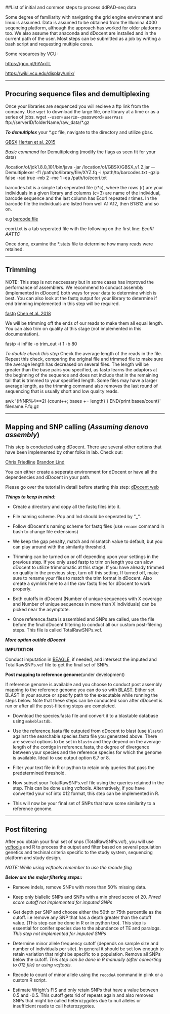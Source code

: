 ##List of initial and common steps to process ddRAD-seq data

Some degree of familiarity with navigating the grid engine environment and linux is assumed. 
Data is assumed to be obtained from the Illumina 4000 seqencing platform, although the approach has worked for older platforms too.
We also assume that anaconda and dDocent are installed and in the current path of the user.
Most steps can be submitted as a job by writing a bash script and requesting multiple cores. 

Some resources by VCU:

https://goo.gl/hYAqTL

https://wiki.vcu.edu/display/unix/
___
## Procuring sequence files and demultiplexing

Once your libraries are sequenced you will recieve a ftp link from the company. Use `wget` to download the large file, one library at a time or as a series of jobs.
wget --user=`userID`--password=`userPass` ftp://serverID/folderName/raw_data/*.gz

**_To demultiplex_** your *.gz file, navigate to the directory and utilize gbsx. 

[GBSX](https://github.com/GenomicsCoreLeuven/GBSX)
[Herten et al. 2015](https://bmcbioinformatics.biomedcentral.com/articles/10.1186/s12859-015-0514-3)

_Basic command_ for Demultiplexing (modify the flags as seen fit for your data)

/location/of/jdk1.8.0_101/bin/java -jar /location/of/GBSX/GBSX_v1.2.jar --Demultiplexer -f1 /path/to/library/file/XYZ.fq -i /path/to/barcodes.txt -gzip false -rad true -mb 2 -me 1 -ea /path/to/ecori.txt

barcodes.txt is a simple tab seperated file (r*c), where the rows (r) are your individuals in a given library and columns (c=3) are name of the individual, barcode sequence and the last column has EcorI repeated r times.
In the barcode file the individuals are listed from well A1:A12, then B1:B12 and so on. 

e.g [barcode file](https://github.com/EckertLab/protocols/blob/master/barcodes.txt)

ecori.txt is a tab seperated file with the following on the first line:  *EcoRI   AATTC*

Once done, examine the *.stats file to determine how many reads were retained.

___
## Trimming 
NOTE: This step is not neccessary but in some cases has improved the performance of assemblers. We recommend to conduct assembly (implemented in dDocent) both ways for your data to determine which is best.
You can also look at the fastq output for your library to determine if end trimming implemented in this step will be required. 
      
[fastp](https://github.com/OpenGene/fastp)
[Chen et al. 2018](https://www.ncbi.nlm.nih.gov/pmc/articles/PMC6129281/)

We will be trimming off the ends of our reads to make them all equal length. You can also trim on quality at this stage (not implemented in this documentation).

fastp -i inFile -o trim_out -t 1 -b 80

*To double check this step*
Check the average length of the reads in the file. Repeat this check, comparing the original file and trimmed file to make sure the average length has decreased on several files. The length will be greater than the base pairs you specified, as fastp learns the adaptors at the beginning of the sequence and does not include that in the remaining tail that is trimmed to your specified length. Some files may have a larger average length, as the trimming command also removes the last round of sequencing that is usually short and low quality reads.

 awk '{if(NR%4==2) {count++; bases += length} } END{print bases/count}' filename.F.fq.gz

___
## Mapping and SNP calling (*_Assuming denovo assembly_*)

This step is conducted using dDocent. There are several other options that have been implemented by other folks in lab. 
Check out:

[Chris Friedline](https://github.com/cfriedline)
[Brandon Lind](https://github.com/brandonlind)

            
            
You can either create a seperate environment for dDocent or have all the dependencies and dDocent in your path.

Please go over the tutorial in detail before starting this step:
[dDocent web](http://ddocent.com/)


**_Things to keep in mind:_**

  - Create a directory and copy all the fastq files into it.
  
  - File naming scheme. Pop and Ind should be seperated by "_". 
  
  - Follow dDocent's naming scheme for fastq files (use `rename` command in bash to change file extensions)
  
  - We keep the gap penalty, match and mismatch value to default, but you can play around with the similarity threshold. 
  
  - Trimming can be turned on or off depending upon your settings in the previous step. If you only used fastp to trim on length you can alow dDocent to utilize trimmomatic at this stage.
  If you have already trimmed on quality in the previous step, turn off this setting. If turned off, make sure to rename your files to match the trim format in dDocent. Also create a symlink here to all the raw fastq files for dDocent to work properly.
  
- Both cutoffs in dDocent (Number of unique sequences with X coverage and Number of unique sequences in more than X individuals) can be picked near the asymptote.

- Once reference.fasta is assembled and SNPs are called, use the file before the final dDocent filtering to conduct all our custom post-filering steps. This file is called TotalRawSNPs.vcf.

**_More option outide dDocent_**

**IMPUTATION**

Conduct imputation in [BEAGLE](https://faculty.washington.edu/browning/beagle/beagle.html), if needed, and intersect the imputed and TotalRawSNPs.vcf file to get the final set of SNPs.

**Post mapping to reference genome**(under development)

If reference genome is available and you choose to conduct post assembly mapping to the reference genome you can do so with [BLAST](https://www.ncbi.nlm.nih.gov/books/NBK279690/). Either set BLAST in your source or specify path to the executable while running the steps below. Note that these steps can be conducted soon after dDocent is run or after all the post-filtering steps are completed.

  - Download the species.fasta file and convert it to a blastable database using `makeblastdb`. 

  - Use the reference.fasta file outputed from dDocent to blast (use `blastn`) against the searchable species.fasta file you generated above. There are several options to be set in `blastn` and they depend on the average length of the contigs in reference.fasta, the degree of divergence between your species and the reference species for which the genome is available. Ideal to use output option 6,7 or 8.
  - Filter your text file in R or python to retain only queries that pass the predetermined threshold.
  
  - Now subset your TotalRawSNPs.vcf file using the queries retained in the step. This can be done using vcftools. Alternatively, if you have converted your vcf into 012 format, this step can be implemented in R.
  
  - This will now be your final set of SNPs that have some similarity to a reference genome.



___
## Post filtering

After you obtain your final set of snps (TotalRawSNPs.vcf), you will use [vcftools](http://vcftools.sourceforge.net/man_latest.html) and R to process the output and filter based on several population genetics and techinal criteria specific to the study system, sequencing platform and study design.

*_NOTE: While using vcftools remember to use the recode flag_*

**_Below are the major filtering steps::_**

  - Remove indels, remove SNPs with more than 50% missing data. 
  
  - Keep only biallelic SNPs and SNPs with a min phred score of 20. *Phred score cutoff not implemented for imputed SNPs*
  
  - Get depth per SNP and choose either the 50th or 75th percentile as the cutoff. i.e remove any SNP that has a depth greater than the cutoff value. (This step can be done in R or in python too). This step is essential for conifer species due to the abundance of TE and paralogs. *This step not implemented for imputed SNPs*
  
  - Determine minor allele frequency cutoff (depends on sample size and number of individuals per site). In general it should be set low enough to retain variation that might be specific to a population. Remove all SNPs below the cutoff. *This step can be done in R manually (after converting to 012 file) or using vcftools.*
  
  - Recode to count of minor allele using the `recodeA` command in plink or a custom R script.
  
  - Estimate Wright's FIS and only retain SNPs that have a value between 0.5 and -0.5. This cutoff gets rid of repeats again and also removes SNPs that might be called heterozygotes due to null alleles or insufficient reads to call heterozygotes. 
      

 



